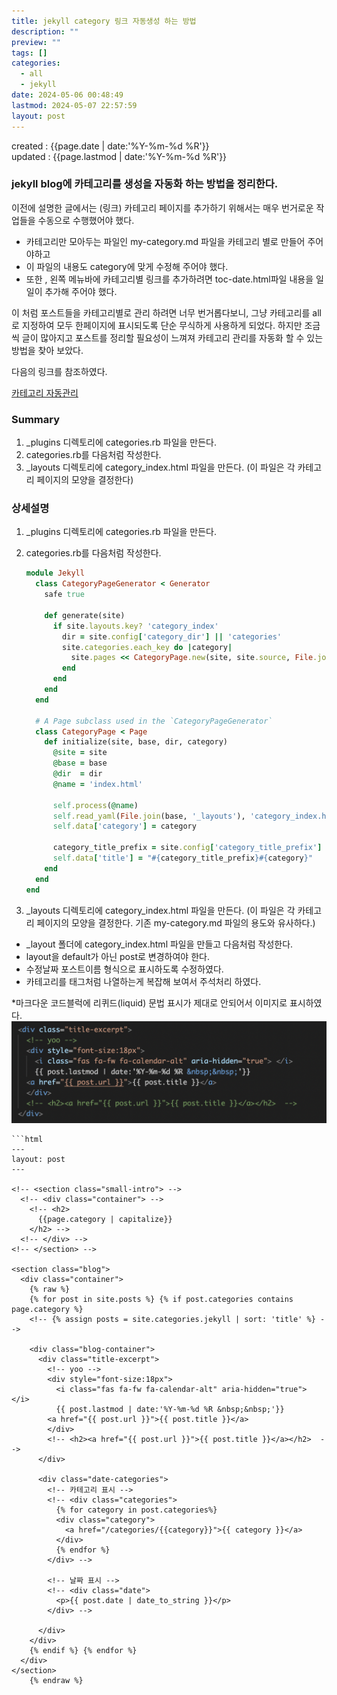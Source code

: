 ```yaml
---
title: jekyll category 링크 자동생성 하는 방법
description: ""
preview: ""
tags: []
categories:
  - all
  - jekyll
date: 2024-05-06 00:48:49
lastmod: 2024-05-07 22:57:59
layout: post
---
```


created : {{page.date | date:'%Y-%m-%d %R'}}  
updated : {{page.lastmod | date:'%Y-%m-%d %R'}}


### jekyll blog에 카테고리를 생성을 자동화 하는 방법을 정리한다.
이전에 설명한 글에서는 (링크) 카테고리 페이지를 추가하기 위해서는 매우 번거로운 작업들을 수동으로 수행했어야 했다.
- 카테고리만 모아두는 파일인 my-category.md 파일을 카테고리 별로 만들어 주어야하고
- 이 파일의 내용도 category에 맞게 수정해 주어야 했다.
- 또한 ,  왼쪽 메뉴바에 카테고리별 링크를 추가하려면 toc-date.html파일 내용을 일일이 추가해 주어야 했다.

이 처럼 포스트들을 카테고리별로 관리 하려면 너무 번거롭다보니, 그냥 카테고리를 all 로 지정하여 모두 한페이지에 표시되도록 단순 무식하게 사용하게 되었다.
하지만 조금씩 글이 많아지고 포스트를 정리할 필요성이 느껴져 카테고리 관리를 자동화 할 수 있는 방법을 찾아 보았다.

다음의 링크를 참조하였다.

[카테고리 자동관리]( https://uhded.com/automatic-jekyll-categories-page )


### Summary  
1. _plugins 디렉토리에 categories.rb 파일을 만든다.
2. categories.rb를 다음처럼 작성한다.  
3. _layouts 디렉토리에 category_index.html 파일을 만든다. (이 파일은 각 카테고리 페이지의 모양을 결정한다)  


<!-- 넘버를 리셋하기 위해 주석을 넣었다  -->
### 상세설명  
1. _plugins 디렉토리에 categories.rb 파일을 만든다.
2. categories.rb를 다음처럼 작성한다.    

      ```rb
      module Jekyll
        class CategoryPageGenerator < Generator
          safe true

          def generate(site)
            if site.layouts.key? 'category_index'
              dir = site.config['category_dir'] || 'categories'
              site.categories.each_key do |category|
                site.pages << CategoryPage.new(site, site.source, File.join(dir, category), category)
              end
            end
          end
        end

        # A Page subclass used in the `CategoryPageGenerator`
        class CategoryPage < Page
          def initialize(site, base, dir, category)
            @site = site
            @base = base
            @dir  = dir
            @name = 'index.html'

            self.process(@name)
            self.read_yaml(File.join(base, '_layouts'), 'category_index.html')
            self.data['category'] = category

            category_title_prefix = site.config['category_title_prefix'] || 'Category: '
            self.data['title'] = "#{category_title_prefix}#{category}"
          end
        end
      end
      ```


3. _layouts 디렉토리에 category_index.html 파일을 만든다. 
(이 파일은 각 카테고리 페이지의 모양을 결정한다. 기존 my-category.md 파일의 용도와 유사하다.)
  - _layout 폴더에 category_index.html 파일을 만들고 다음처럼 작성한다.  
  - layout을 default가 아닌 post로 변경하여야 한다.
  - 수정날짜 포스트이름 형식으로 표시하도록 수정하였다.
  - 카테고리를 태그처럼 나열하는게 복잡해 보여서 주석처리 하였다.

*마크다운 코드블럭에 리퀴드(liquid) 문법 표시가 제대로 안되어서 이미지로 표시하였다.
![](/assets/2024-05-06-16-20-14.png)



    ```html  
    ---
    layout: post
    ---

    <!-- <section class="small-intro"> -->
      <!-- <div class="container"> -->
        <!-- <h2>
          {{page.category | capitalize}}
        </h2> -->
      <!-- </div> -->
    <!-- </section> -->

    <section class="blog">
      <div class="container">
        {% raw %}
        {% for post in site.posts %} {% if post.categories contains page.category %}
        <!-- {% assign posts = site.categories.jekyll | sort: 'title' %} -->

        <div class="blog-container">
          <div class="title-excerpt">
            <!-- yoo -->
            <div style="font-size:18px">
              <i class="fas fa-fw fa-calendar-alt" aria-hidden="true"> </i>
              {{ post.lastmod | date:'%Y-%m-%d %R &nbsp;&nbsp;'}}
            <a href="{{ post.url }}">{{ post.title }}</a> 
            </div>
            <!-- <h2><a href="{{ post.url }}">{{ post.title }}</a></h2>  -->
          </div>

          <div class="date-categories">
            <!-- 카테고리 표시 -->
            <!-- <div class="categories">
              {% for category in post.categories%}
              <div class="category">
                <a href="/categories/{{category}}">{{ category }}</a>
              </div>
              {% endfor %}
            </div> -->

            <!-- 날짜 표시 -->
            <!-- <div class="date">
              <p>{{ post.date | date_to_string }}</p>
            </div> -->

          </div>
        </div> 
        {% endif %} {% endfor %}
      </div>
    </section>
        {% endraw %}
